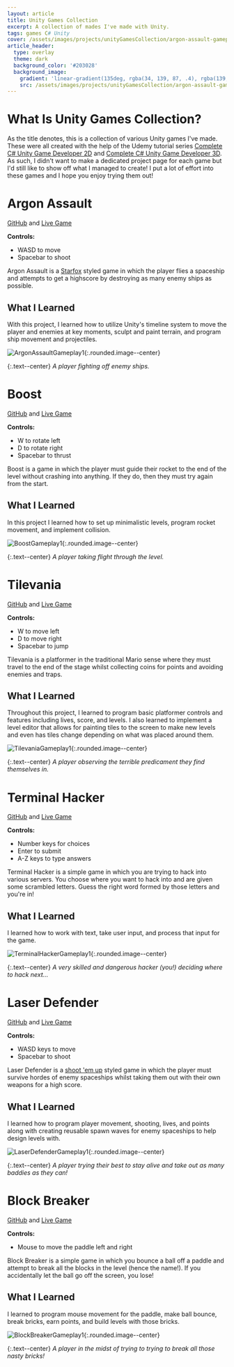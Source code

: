 ```yaml
---
layout: article
title: Unity Games Collection
excerpt: A collection of mades I've made with Unity.
tags: games C# Unity
cover: /assets/images/projects/unityGamesCollection/argon-assault-gameplay1.png
article_header:
  type: overlay
  theme: dark
  background_color: '#203028'
  background_image:
    gradient: 'linear-gradient(135deg, rgba(34, 139, 87, .4), rgba(139, 34, 139, .4))'
    src: /assets/images/projects/unityGamesCollection/argon-assault-gameplay1.png
---
```


# What Is Unity Games Collection?
As the title denotes, this is a collection of various Unity games I've made. These
were all created with the help of the Udemy tutorial series
[Complete C# Unity Game Developer 2D](https://www.udemy.com/course/unitycourse/)
and [Complete C# Unity Game Developer 3D](https://www.udemy.com/course/unitycourse2/).
As such, I didn't want to make a dedicated project page for each game but I'd still
like to show off what I managed to create! I put a lot of effort into these games
and I hope you enjoy trying them out!

# Argon Assault
[GitHub](https://github.com/kenny-designs/ArgonAssault) and [Live Game](https://kenny-designs.github.io/ArgonAssault/WebGL/index.html)

**Controls:**
- WASD to move
- Spacebar to shoot

Argon Assault is a [Starfox](https://en.wikipedia.org/wiki/Star_Fox) styled game
in which the player flies a spaceship and attempts to get a highscore by destroying
as many enemy ships as possible.

## What I Learned
With this project, I learned how to utilize Unity's timeline system to move the player
and enemies at key moments, sculpt and paint terrain, and program ship movement and
projectiles.

![ArgonAssaultGameplay1](/assets/images/projects/unityGamesCollection/argon-assault-gameplay1.png){:.rounded.image--center}

{:.text--center}
*A player fighting off enemy ships.*

# Boost
[GitHub](https://github.com/kenny-designs/ProjectBoost) and [Live Game](https://kenny-designs.github.io/ProjectBoost/WebGL/index.html)

**Controls:**
- W to rotate left
- D to rotate right
- Spacebar to thrust

Boost is a game in which the player must guide their rocket to the end of the
level without crashing into anything. If they do, then they must try again from
the start.

## What I Learned
In this project I learned how to set up minimalistic levels, program rocket movement,
and implement collision.

![BoostGameplay1](/assets/images/projects/unityGamesCollection/boost-gameplay1.png){:.rounded.image--center}

{:.text--center}
*A player taking flight through the level.*

# Tilevania
[GitHub](https://github.com/kenny-designs/TileVania) and [Live Game](https://kenny-designs.github.io/TileVania/WebGL/index.html)

**Controls:**
- W to move left
- D to move right
- Spacebar to jump

Tilevania is a platformer in the traditional Mario sense where they must travel
to the end of the stage whilst collecting coins for points and avoiding enemies
and traps.

## What I Learned
Throughout this project, I learned to program basic platformer controls and
features including lives, score, and levels. I also learned to implement a level
editor that allows for painting tiles to the screen to make new levels and even
has tiles change depending on what was placed around them.

![TilevaniaGameplay1](/assets/images/projects/unityGamesCollection/tilevania-gameplay1.png){:.rounded.image--center}

{:.text--center}
*A player observing the terrible predicament they find themselves in.*

# Terminal Hacker
[GitHub](https://github.com/kenny-designs/TerminalHacker) and [Live Game](https://kenny-designs.github.io/TerminalHacker/WebGL/)

**Controls:**
- Number keys for choices
- Enter to submit
- A-Z keys to type answers

Terminal Hacker is a simple game in which you are trying to hack into various servers.
You choose where you want to hack into and are given some scrambled letters. Guess
the right word formed by those letters and you're in!

## What I Learned
I learned how to work with text, take user input, and process that input for the
game.

![TerminalHackerGameplay1](/assets/images/projects/unityGamesCollection/terminal-hacker-gameplay1.jpeg){:.rounded.image--center}

{:.text--center}
*A very skilled and dangerous hacker (you!) deciding where to hack next...*

# Laser Defender
[GitHub](https://github.com/kenny-designs/LaserDefender) and [Live Game](https://kenny-designs.github.io/LaserDefender/WebGL/)

**Controls:**
- WASD keys to move
- Spacebar to shoot

Laser Defender is a [shoot 'em up](https://en.wikipedia.org/wiki/Shoot_%27em_up)
styled game in which the player must survive hordes of enemy spaceships whilst
taking them out with their own weapons for a high score.

## What I Learned
I learned how to program player movement, shooting, lives, and points along with
creating reusable spawn waves for enemy spaceships to help design levels with.

![LaserDefenderGameplay1](/assets/images/projects/unityGamesCollection/laser-defender-gameplay1.png){:.rounded.image--center}

{:.text--center}
*A player trying their best to stay alive and take out as many baddies as they can!*

# Block Breaker
[GitHub](https://github.com/kenny-designs/BlockBreaker) and [Live Game](https://kenny-designs.github.io/BlockBreaker/WebGL/)

**Controls:**
- Mouse to move the paddle left and right

Block Breaker is a simple game in which you bounce a ball off a paddle and attempt
to break all the blocks in the level (hence the name!). If you accidentally let
the ball go off the screen, you lose!


## What I Learned
I learned to program mouse movement for the paddle, make ball bounce, break
bricks, earn points, and build levels with those bricks.

![BlockBreakerGameplay1](/assets/images/projects/unityGamesCollection/block-breaker-gameplay1.png){:.rounded.image--center}

{:.text--center}
*A player in the midst of trying to trying to break all those nasty bricks!*
